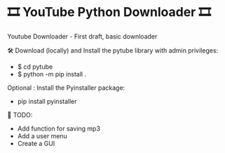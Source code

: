 # 🎞 YouTube Python Downloader 🎞
Youtube Downloader - First draft, basic downloader

🛠 Download (locally) and Install the pytube library with admin privileges:
  - $ cd pytube
  - $ python -m pip install .

Optional : Install the Pyinstaller package:
  - pip install pyinstaller
  
📕 TODO:
  - Add function for saving mp3
  - Add a user menu
  - Create a GUI


